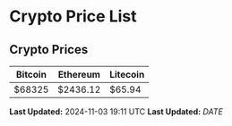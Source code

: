# Crypto Price List

## Crypto Prices
| Bitcoin | Ethereum | Litecoin |
| ------- | -------- | -------- |
| $68325 | $2436.12 | $65.94 |
**Last Updated:** 2024-11-03 19:11 UTC
**Last Updated:** $DATE$
